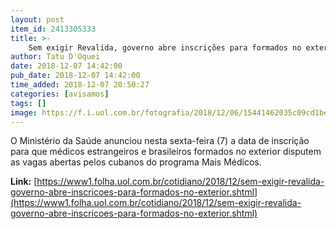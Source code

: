```yaml
---
layout: post
item_id: 2413305333
title: >-
    Sem exigir Revalida, governo abre inscrições para formados no exterior
author: Tatu D'Oquei
date: 2018-12-07 14:42:00
pub_date: 2018-12-07 14:42:00
time_added: 2018-12-07 20:50:27
categories: [avisamos]
tags: []
image: https://f.i.uol.com.br/fotografia/2018/12/06/15441462035c09cd1be01a1_1544146203_3x2_rt.jpg
---
```


O Ministério da Saúde anunciou nesta sexta-feira (7) a data de inscrição para que médicos estrangeiros e brasileiros formados no exterior disputem as vagas abertas pelos cubanos do programa Mais Médicos.

**Link:** [https://www1.folha.uol.com.br/cotidiano/2018/12/sem-exigir-revalida-governo-abre-inscricoes-para-formados-no-exterior.shtml](https://www1.folha.uol.com.br/cotidiano/2018/12/sem-exigir-revalida-governo-abre-inscricoes-para-formados-no-exterior.shtml)

